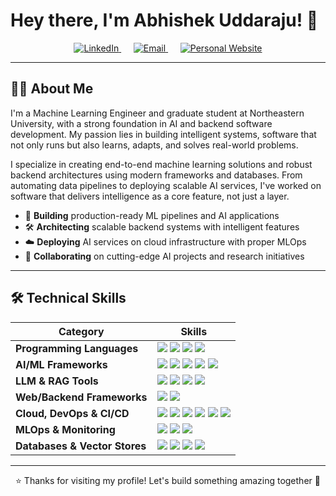 # Hey there, I'm Abhishek Uddaraju! 👋

<div align="center">
  <a href="https://www.linkedin.com/in/abhishek-uddaraju" target="_blank">
    <img src="https://img.shields.io/badge/LinkedIn-0077B5?style=for-the-badge&logo=linkedin&logoColor=white&labelColor=0077B5&color=0077B5" alt="LinkedIn"/>
  </a>
  &nbsp;&nbsp;&nbsp;&nbsp;
  <a href="mailto:uabhishek2904@gmail.com">
    <img src="https://img.shields.io/badge/Email-D14836?style=for-the-badge&logo=gmail&logoColor=white&labelColor=D14836&color=D14836" alt="Email"/>
  </a>
  &nbsp;&nbsp;&nbsp;&nbsp;
  <a href="https://abhishekuddaraju.com" target="_blank">
    <img src="https://img.shields.io/badge/Website-4B32C3?style=for-the-badge&logo=globe&logoColor=white&labelColor=4B32C3&color=4B32C3" alt="Personal Website"/>
  </a>
</div>

---

## 🧑‍💻 About Me

I'm a Machine Learning Engineer and graduate student at Northeastern University, with a strong foundation in AI and backend software development. My passion lies in building intelligent systems, software that not only runs but also learns, adapts, and solves real-world problems.

I specialize in creating end-to-end machine learning solutions and robust backend architectures using modern frameworks and databases. From automating data pipelines to deploying scalable AI services, I've worked on software that delivers intelligence as a core feature, not just a layer.

- 🎯 **Building** production-ready ML pipelines and AI applications
- 🛠️ **Architecting** scalable backend systems with intelligent features
- ☁️ **Deploying** AI services on cloud infrastructure with proper MLOps
- 🤝 **Collaborating** on cutting-edge AI projects and research initiatives

---

## 🛠️ Technical Skills

<div align="center">
  
| Category | Skills |
|----------|--------|
| **Programming Languages** | <img src="https://img.shields.io/badge/Python-3776AB?style=flat-square&logo=python&logoColor=white"/> <img src="https://img.shields.io/badge/Go-00ADD8?style=flat-square&logo=go&logoColor=white"/> <img src="https://img.shields.io/badge/C++-00599C?style=flat-square&logo=c%2B%2B&logoColor=white"/> <img src="https://img.shields.io/badge/SQL-336791?style=flat-square&logo=postgresql&logoColor=white"/> |
| **AI/ML Frameworks** | <img src="https://img.shields.io/badge/PyTorch-EE4C2C?style=flat-square&logo=pytorch&logoColor=white"/> <img src="https://img.shields.io/badge/TensorFlow-FF6F00?style=flat-square&logo=tensorflow&logoColor=white"/> <img src="https://img.shields.io/badge/CUDA-76B900?style=flat-square&logo=nvidia&logoColor=white"/> <img src="https://img.shields.io/badge/ONNX-005CED?style=flat-square&logo=onnx&logoColor=white"/> <img src="https://img.shields.io/badge/JAX-FFB300?style=flat-square&logo=google&logoColor=black"/>|
| **LLM & RAG Tools** | <img src="https://img.shields.io/badge/LangChain-000000?style=flat-square&logo=chainlink&logoColor=white"/> <img src="https://img.shields.io/badge/Ollama-000000?style=flat-square&logo=ollama&logoColor=white"/> <img src="https://img.shields.io/badge/FAISS-00599C?style=flat-square&logo=meta&logoColor=white"/> <img src="https://img.shields.io/badge/HuggingFace-FFD21F?style=flat-square&logo=huggingface&logoColor=black"/> |
| **Web/Backend Frameworks** | <img src="https://img.shields.io/badge/FastAPI-009688?style=flat-square&logo=fastapi&logoColor=white"/> <img src="https://img.shields.io/badge/Django-092E20?style=flat-square&logo=django&logoColor=white"/> |
| **Cloud, DevOps & CI/CD** | <img src="https://img.shields.io/badge/Linux-FCC624?style=flat-square&logo=linux&logoColor=black"/> <img src="https://img.shields.io/badge/AWS-232F3E?style=flat-square&logo=amazon-aws&logoColor=white"/> <img src="https://img.shields.io/badge/Docker-2496ED?style=flat-square&logo=docker&logoColor=white"/> <img src="https://img.shields.io/badge/Kubernetes-326CE5?style=flat-square&logo=kubernetes&logoColor=white"/> <img src="https://img.shields.io/badge/Git-F05032?style=flat-square&logo=git&logoColor=white"/> <img src="https://img.shields.io/badge/GitHub_Actions-2088FF?style=flat-square&logo=github-actions&logoColor=white"/> |
| **MLOps & Monitoring** | <img src="https://img.shields.io/badge/Prometheus-E6522C?style=flat-square&logo=prometheus&logoColor=white"/> <img src="https://img.shields.io/badge/Grafana-F46800?style=flat-square&logo=grafana&logoColor=white"/> <img src="https://img.shields.io/badge/Weights_&_Biases-FFBE00?style=flat-square&logo=wandb&logoColor=black"/> |
| **Databases & Vector Stores** | <img src="https://img.shields.io/badge/PostgreSQL-4169E1?style=flat-square&logo=postgresql&logoColor=white"/> <img src="https://img.shields.io/badge/SQL-4479A1?style=flat-square&logo=mysql&logoColor=white"/> <img src="https://img.shields.io/badge/MongoDB-47A248?style=flat-square&logo=mongodb&logoColor=white"/> <img src="https://img.shields.io/badge/Pinecone-000000?style=flat-square&logo=pinecone&logoColor=white"/> |

---

⭐️ Thanks for visiting my profile! Let's build something amazing together 🚀

